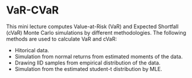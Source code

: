 # VaR-CVaR
This mini lecture computes Value-at-Risk (VaR) and Expected Shortfall (cVaR) Monte Carlo simulations by different methodologies.
The following methods are used to calculate VaR and cVaR:
- Hitorical data.
- Simulation from normal returns from estimated moments of the data.
- Drawing IID samples from empirical distribution of the data.
- Simulation from the estimated student-t distribution by MLE.

